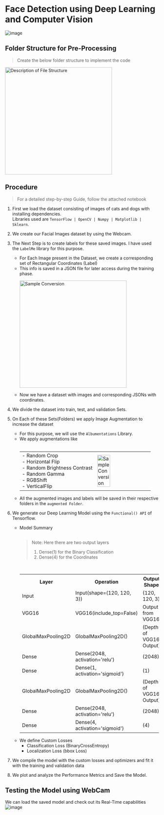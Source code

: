 # Face Detection using Deep Learning and Computer Vision
![image](https://github.com/AdityaMetkar/FaceDetection/assets/133694021/cdf97f9a-ff96-4033-98f6-49ea8c36ab27)


## Folder Structure for Pre-Processing
> Create the below folder structure to implement the code
<p style="align-items:left;">
  <img src="https://github.com/AdityaMetkar/FaceDetection/assets/133694021/4cdc9e4b-a049-4c09-996c-97b51e4919ed" alt="Description of File Structure" width="350" height="350">
</p>

## Procedure
> For a detailed step-by-step Guide, follow the attached notebook

1. First we load the dataset consisting of images of cats and dogs with installing dependencies.<br>
   Libraries used are  `TensorFlow | OpenCV | Numpy | Matplotlib | Sklearn`.

2. We create our Facial Images dataset by using the Webcam.
3. The Next Step is to create labels for these saved images. I have used the `LabelMe` library for this purpose.
   - For Each Image present in the Dataset, we create a corresponding set of Rectangular Coordinates (Label)
   - This info is saved in a JSON file for later access during the training phase.
     <p style="align-items:left;">
      <img src="https://github.com/AdityaMetkar/FaceDetection/assets/133694021/545de12d-c99e-4b0e-ac6b-4bfa43973810" alt="Sample Conversion"  height="350">
     </p>
   - Now we have a dataset with images and corresponding JSONs with coordinates.
4. We divide the dataset into train, test, and validation Sets.
5. On Each of these Sets(Folders) we apply Image Augmentation to increase the dataset
   - For this purpose, we will use the `Albumentations` Library.
   - We apply augmentations like
     <br><br><table>
        <tr>
          <td>
            - Random Crop <br>
            - Horizontal Flip <br>
            - Random Brightness Contrast <br>
            - Random Gamma <br>
            - RGBShift <br>
            - VerticalFlip
          </td>
          <td style="justify-content:center;">
            <img src="https://github.com/AdityaMetkar/FaceDetection/assets/133694021/44c59e3c-8781-4fc2-8dd9-15fd5847f284" alt="Sample Conversion" width="50%">
          </td>
        </tr>
     </table>
   - All the augmented images and labels will be saved in their respective folders in the `augmented Folder`.
     
6. We generate our Deep Learning Model using the `Functional() API` of Tensorflow.
    - Model Summary<br><br>
      > Note: Here there are two output layers 
      >  1) Dense(1) for the Binary Classification
      >  2) Dense(4) for the Coordinates
       <br>
       <table>
          <tr>
              <th>Layer</th>
              <th>Operation</th>
              <th>Output Shape</th>
          </tr>
          <tr>
              <td>Input</td>
              <td>Input(shape=(120, 120, 3))</td>
              <td>(120, 120, 3)</td>
          </tr>
          <tr>
              <td>VGG16</td>
              <td>VGG16(include_top=False)</td>
              <td>Output from VGG16</td>
          </tr>
          <tr>
              <td>GlobalMaxPooling2D</td>
              <td>GlobalMaxPooling2D()</td>
              <td>(Depth of VGG16 Output)</td>
          </tr>
          <tr>
              <td>Dense</td>
              <td>Dense(2048, activation='relu')</td>
              <td>(2048)</td>
          </tr>
          <tr>
              <td>Dense</td>
              <td>Dense(1, activation='sigmoid')</td>
              <td>(1)</td>
          </tr>
          <tr>
              <td>GlobalMaxPooling2D</td>
              <td>GlobalMaxPooling2D()</td>
              <td>(Depth of VGG16 Output)</td>
          </tr>
          <tr>
              <td>Dense</td>
              <td>Dense(2048, activation='relu')</td>
              <td>(2048)</td>
          </tr>
          <tr>
              <td>Dense</td>
              <td>Dense(4, activation='sigmoid')</td>
              <td>(4)</td>
          </tr>
      </table>
    - We define Custom Losses
      - Classification Loss (BinaryCrossEntropy)
      - Localization Loss (bbox Loss)
7. We compile the model with the custom losses and optimizers and fit it with the training and validation data
8. We plot and analyze the Performance Metrics and Save the Model.

## Testing the Model using WebCam
We can load the saved model and check out its Real-Time capabilities
![image](https://github.com/AdityaMetkar/FaceDetection/assets/133694021/f2564ca1-c0c8-40ed-8708-e1c9e815a82f)

